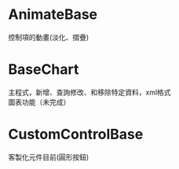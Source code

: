 # AnimateBase
控制項的動畫(淡化、摺疊)
# BaseChart
主程式，新增、查詢修改、和移除特定資料，xml格式  
圖表功能（未完成）
# CustomControlBase
客製化元件目前(圓形按鈕)